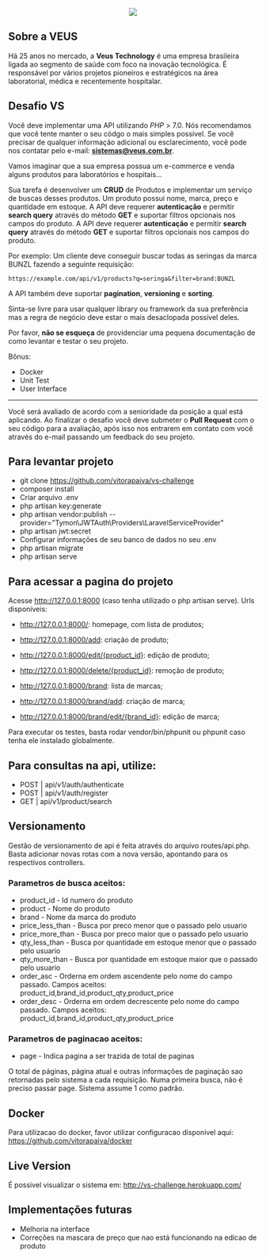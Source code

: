<p align="center">
    <img src="https://i.imgur.com/2LUR2yy.png">
</p>

## Sobre a VEUS

Há 25 anos no mercado, a **Veus Technology** é uma empresa brasileira ligada ao segmento de saúde com foco na inovação tecnológica. É responsável por vários projetos pioneiros e estratégicos na área laboratorial, médica e recentemente hospitalar.

## Desafio VS

Você deve implementar uma API utilizando *PHP* > 7.0. Nós recomendamos que você tente manter o seu códgo o mais simples possível. Se você precisar de qualquer informação adicional ou esclarecimento, você pode nos contatar pelo e-mail: **sistemas@veus.com.br**.

Vamos imaginar que a sua empresa possua um e-commerce e venda alguns produtos para laboratórios e hospitais...

Sua tarefa é desenvolver um **CRUD** de Produtos e implementar um serviço de buscas desses produtos. Um produto possui nome, marca, preço e quantidade em estoque.
A API deve requerer **autenticação** e permitir __search query__ através do método **GET** e suportar filtros opcionais nos campos do produto.    A API deve requerer **autenticação** e permitir __search query__ através do método **GET** e suportar filtros opcionais nos campos do produto.

Por exemplo: Um cliente deve conseguir buscar todas as seringas da marca BUNZL fazendo a seguinte requisição:

`https://example.com/api/v1/products?q=seringa&filter=brand:BUNZL`

A API também deve suportar __pagination__, __versioning__ e __sorting__.

Sinta-se livre para usar qualquer library ou framework da sua preferência mas a regra de negócio deve estar o mais desaclopada possível deles.

Por favor, **não se esqueça** de providenciar uma pequena documentação de como levantar e testar o seu projeto.

Bônus:
* Docker
* Unit Test
* User Interface

---
Você será avaliado de acordo com a senioridade da posição a qual está aplicando. Ao finalizar o desafio você deve submeter o **Pull Request** com o seu código para a avaliação, após isso nos entrarem em contato com você através do e-mail passando um feedback do seu projeto.

## Para levantar projeto

* git clone https://github.com/vitorapaiva/vs-challenge
* composer install
* Criar arquivo .env
* php artisan key:generate
* php artisan vendor:publish --provider="Tymon\JWTAuth\Providers\LaravelServiceProvider"
* php artisan jwt:secret
* Configurar informações de seu banco de dados no seu .env
* php artisan migrate
* php artisan serve

## Para acessar a pagina do projeto

Acesse http://127.0.0.1:8000 (caso tenha utilizado o php artisan serve). Urls disponiveis:

* http://127.0.0.1:8000/: homepage, com lista de produtos;
* http://127.0.0.1:8000/add: criação de produto;
* http://127.0.0.1:8000/edit/{product_id}: edição de produto;
* http://127.0.0.1:8000/delete/{product_id}: remoção de produto;

* http://127.0.0.1:8000/brand: lista de marcas;
* http://127.0.0.1:8000/brand/add: criação de marca;
* http://127.0.0.1:8000/brand/edit/{brand_id}: edição de marca;

Para executar os testes, basta rodar vendor/bin/phpunit ou phpunit caso tenha ele instalado globalmente.

## Para consultas na api, utilize: 

* POST | api/v1/auth/authenticate
* POST | api/v1/auth/register
* GET  | api/v1/product/search

## Versionamento

Gestão de versionamento de api é feita através do arquivo routes/api.php. Basta adicionar novas rotas com a nova versão, apontando para os respectivos controllers.

### Parametros de busca aceitos:

* product_id      - Id numero do produto
* product         - Nome do produto
* brand           - Nome da marca do produto
* price_less_than - Busca por preco menor que o passado pelo usuario
* price_more_than - Busca por preco maior que o passado pelo usuario
* qty_less_than   - Busca por quantidade em estoque menor que o passado pelo usuario
* qty_more_than   - Busca por quantidade em estoque maior que o passado pelo usuario
* order_asc       - Orderna em ordem ascendente pelo nome do campo passado. Campos aceitos: product_id,brand_id,product_qty,product_price
* order_desc      - Orderna em ordem decrescente pelo nome do campo passado. Campos aceitos: product_id,brand_id,product_qty,product_price

### Parametros de paginacao aceitos:

* page - Indica pagina a ser trazida de total de paginas

O total de páginas, página atual e outras informações de paginação sao retornadas pelo sistema a cada requisição. Numa primeira busca, não é preciso passar page. Sistema assume 1 como padrão.

## Docker

Para utilizacao do docker, favor utilizar configuracao disponivel aqui: https://github.com/vitorapaiva/docker

## Live Version

É possivel visualizar o sistema em: http://vs-challenge.herokuapp.com/

## Implementações futuras

* Melhoria na interface
* Correções na mascara de preço que nao está funcionando na edicao de produto



